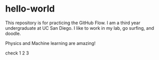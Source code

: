 # hello-world
This repository is for practicing the GitHub Flow.
I am a third year undergraduate at UC San Diego. I like to work in my lab, go surfing, and doodle. 

Physics and Machine learning are amazing!

check 1 2 3  
